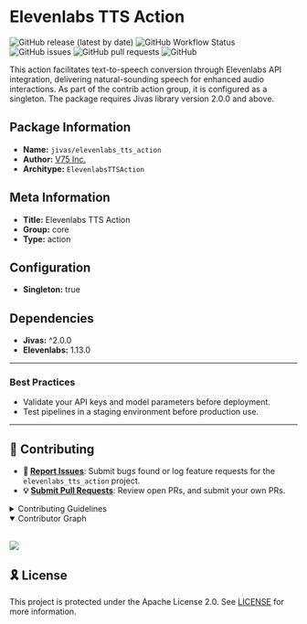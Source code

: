 # Elevenlabs TTS Action

![GitHub release (latest by date)](https://img.shields.io/github/v/release/TrueSelph/elevenlabs_tts_action)
![GitHub Workflow Status](https://img.shields.io/github/actions/workflow/status/TrueSelph/elevenlabs_tts_action/test-elevenlabs_tts_action.yaml)
![GitHub issues](https://img.shields.io/github/issues/TrueSelph/elevenlabs_tts_action)
![GitHub pull requests](https://img.shields.io/github/issues-pr/TrueSelph/elevenlabs_tts_action)
![GitHub](https://img.shields.io/github/license/TrueSelph/elevenlabs_tts_action)

This action facilitates text-to-speech conversion through Elevenlabs API integration, delivering natural-sounding speech for enhanced audio interactions. As part of the contrib action group, it is configured as a singleton. The package requires Jivas library version 2.0.0 and above.

## Package Information

- **Name:** `jivas/elevenlabs_tts_action`
- **Author:** [V75 Inc.](https://v75inc.com/)
- **Architype:** `ElevenlabsTTSAction`

## Meta Information

- **Title:** Elevenlabs TTS Action
- **Group:** core
- **Type:** action

## Configuration

- **Singleton:** true

## Dependencies
- **Jivas:** ^2.0.0
- **Elevenlabs:** 1.13.0

---

### Best Practices
- Validate your API keys and model parameters before deployment.
- Test pipelines in a staging environment before production use.

---

## 🔰 Contributing

- **🐛 [Report Issues](https://github.com/TrueSelph/elevenlabs_tts_action/issues)**: Submit bugs found or log feature requests for the `elevenlabs_tts_action` project.
- **💡 [Submit Pull Requests](https://github.com/TrueSelph/elevenlabs_tts_action/blob/main/CONTRIBUTING.md)**: Review open PRs, and submit your own PRs.

<details closed>
<summary>Contributing Guidelines</summary>

1. **Fork the Repository**: Start by forking the project repository to your GitHub account.
2. **Clone Locally**: Clone the forked repository to your local machine using a git client.
   ```sh
   git clone https://github.com/TrueSelph/elevenlabs_tts_action
   ```
3. **Create a New Branch**: Always work on a new branch, giving it a descriptive name.
   ```sh
   git checkout -b new-feature-x
   ```
4. **Make Your Changes**: Develop and test your changes locally.
5. **Commit Your Changes**: Commit with a clear message describing your updates.
   ```sh
   git commit -m 'Implemented new feature x.'
   ```
6. **Push to GitHub**: Push the changes to your forked repository.
   ```sh
   git push origin new-feature-x
   ```
7. **Submit a Pull Request**: Create a PR against the original project repository. Clearly describe the changes and their motivations.
8. **Review**: Once your PR is reviewed and approved, it will be merged into the main branch. Congratulations on your contribution!
</details>

<details open>
<summary>Contributor Graph</summary>
<br>
<p align="left">
    <a href="https://github.com/TrueSelph/elevenlabs_tts_action/graphs/contributors">
        <img src="https://contrib.rocks/image?repo=TrueSelph/elevenlabs_tts_action" />
   </a>
</p>
</details>

## 🎗 License

This project is protected under the Apache License 2.0. See [LICENSE](../LICENSE) for more information.
